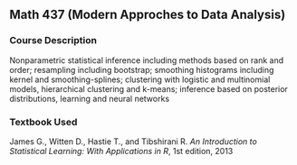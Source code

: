 ## Math 437 (Modern Approches to Data Analysis)

### Course Description
Nonparametric statistical inference including methods based on rank and order; resampling including bootstrap; smoothing histograms including kernel and smoothing-splines; clustering with logistic and multinomial models, hierarchical clustering and k-means; inference based on posterior distributions, learning and neural networks

### Textbook Used
James G., Witten D., Hastie T., and Tibshirani R. *An Introduction to Statistical Learning: With Applications in R*, 1st edition, 2013
